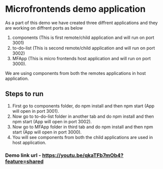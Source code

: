 # Microfrontends demo application
As a part of this demo we have created three diffrent applications and they are working on diffrent ports as below
1. components (This is first remote/child application and will run on port 3001)
2. to-do-list (This is second remote/child application and will run on port 3002)
3. MFApp (This is micro frontends host application and will run on port 3000).

We are using components from both the remotes applications in host application.

## Steps to run
1. First go to components folder, do npm install and then npm start (App will open in port 3001).
2. Now go to to-do-list folder in another tab and do npm install and then npm start (App will open in port 3002).
3. Now go to MFApp folder in third tab and do npm install and then npm start (App will open in port 3000).
4. You will see components from both the child applications are used in host application.

### Demo link url - https://youtu.be/qkaTFb7mOb4?feature=shared
